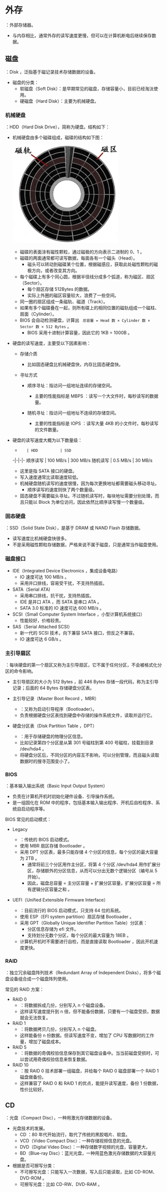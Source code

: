 # 外存

：外部存储器。
- 与内存相比，通常外存的读写速度更慢，但可以在计算机断电后继续保存数据。

## 磁盘

：Disk ，泛指基于磁记录技术存储数据的设备。
- 磁盘的分类：
  - 软磁盘（Soft Disk）：是早期常见的磁盘，存储容量小，目前已经淘汰使用。
  - 硬磁盘（Hard Disk）：主要为机械硬盘。

### 机械硬盘

：HDD（Hard Disk Drive），简称为硬盘。结构如下：

- 机械硬盘由多个磁碟组成，磁碟的结构如下图：

  ![](./disk.jpg)

  - 磁碟的表面涂有磁性颗粒，通过磁极的方向表示二进制的 0、1 。
  - 磁碟的两面通常都可读写数据，每面各有一个磁头（Head）。
    - 磁头可以转动到磁碟某个位置，根据磁感应，获取此处磁性颗粒的磁极方向，或者改变其方向。
  - 每个磁碟上有多个同心圆，根据半径线分成多个弧道，称为磁区、扇区（Sector）。
    - 每个扇区存储 512Bytes 的数据。
    - 实际上外圈的磁区容量较大，浪费了一些空间。
  - 同一圈的扇区组成一条磁轨、磁道（Track）。
  - 如果有多个磁碟叠在一起，则所有碟上的相同位置的磁轨组成一个磁柱、扇面（Cylinder）。
  - BIOS 会自动检测硬盘，计算出 ` 总容量 = Head 数 × Cylinder 数 × Sector 数 × 512 Bytes` 。
    - BIOS 采用十进制计算容量，因此它的 1KB = 1000B 。

- 硬盘的读写速度，主要受以下因素影响：
  - 存储介质
    - 比如固态硬盘比机械硬盘快，内存比固态硬盘快。

  - 寻址方式
    - 顺序寻址：指访问一组地址连续的存储空间。
      - 主要的性能指标是 MBPS ：读写一个大文件时，每秒读写的数据量。

    - 随机寻址：指访问一组地址不连续的存储空间。
      - 主要的性能指标是 IOPS ：读写大量 4KB 的小文件时，每秒读写的文件数量。

- 硬盘的读写速度大概为以下数量级：

  -        | HDD          | SSD
  -|-|-|-
  顺序读写  | 100 MB/s     | 300 MB/s
  随机读写  | 0.5 MB/s     | 30 MB/s

  - 这里是指 SATA 接口的硬盘。
  - 写入速度通常比读取速度较低。
  - 机械硬盘随机读写的速度很慢，因为每次更换地址都需要磁头移动寻址。
    - 顺序读写的速度则快了两个数量级。
  - 固态硬盘不需要磁头寻址。不过随机读写时，每块地址需要分别处理，而且只能以 Block 为单位访问，因此依然比顺序读写慢一个数量级。

### 固态硬盘

：SSD（Solid State Disk），是基于 DRAM 或 NAND Flash 存储数据。
- 读写速度比机械硬盘快很多。
- 不是采用磁性颗粒存储数据，严格来说不属于磁盘，只是通常当作磁盘使用。

### 磁盘接口

- IDE（Integrated Device Electronics ，集成设备电路）
  - IO 速度可达 100 MB/s 。
  - 采用并口排线，容易受干扰，不支持热插拔。
- SATA（Serial ATA)
  - 采用串口排线，抗干扰，支持热插拔。
  - IDE 是并口 ATA ，而 SATA 是串口 ATA 。
  - SATA 3.0 标准的 IO 速度可达 600 MB/s 。
- SCSI（Small Computer System Interface ，小型计算机系统接口）
  - 性能较好，价格较贵。
- SAS（Serial Attached SCSI）
  - 新一代的 SCSI 技术，向下兼容 SATA 接口，但反之不兼容。
  - IO 速度可达 6 GB/s 。

### 主引导扇区

：每块硬盘的第一个扇区又称为主引导扇区，它不属于任何分区，不会被格式化分区的命令影响。
- 主引导扇区的大小为 512 Bytes ，前 446 Bytes 存储一段代码，称为主引导记录；后面的 64 Bytes 存储硬盘分区表。

- 主引导记录（Master Boot Record ，MBR）
  - ：又称为启动引导程序（Bootloader）。
  - 负责根据硬盘分区表找到硬盘中存储的操作系统文件，读取并运行它。

- 硬盘分区表（Disk Partition Table ，DPT）
  - ：用于存储硬盘的物理分区信息。
  - 比如记录第四个分区是从第 301 号磁柱到第 400 号磁柱，挂载到目录 /dev/hda4 。
  - 将硬盘分区后，不同分区的内容互不影响，可以分别管理，而且磁头读取数据时的搜寻范围变小了。

### BIOS

：基本输入输出系统（Basic Input Output System）
- 负责在计算机开机时初始化硬件设备、引导操作系统。
- 是一组固化在 ROM 中的程序，包括基本输入输出程序、开机后自检程序、系统自启动程序等。

BIOS 常见的启动模式：
- Legacy
  - ：传统的 BIOS 启动模式。
  - 使用 MBR 扇区存储 Bootloader 。
  - 采用 DPT 分区表，最多只能存储 4 个分区的信息，每个分区的最大容量为 2TB 。
    - 通常将前三个分区用作主分区，将第 4 个分区 /dev/hda4 用作扩展分区，存储额外的分区信息，从而可以分出无数个逻辑分区（编号从 5 开始）。
    - 因此，磁盘总容量 = 主分区容量 + 扩展分区容量，扩展分区容量 = 所有逻辑分区容量之和 。

- UEFI（Unified Extensible Firmware Interface）
  - ：目前流行的 BIOS 启动模式，只支持 64 位的系统。
  - 使用 ESP（EFI system partition）扇区存储 Bootloader 。
  - 采用 GPT（Globally Unique Identifier Partition Table）分区表：
    - 分区信息存储为 efi 文件。
    - 支持划分无数个分区，每个分区的最大容量为 18EB 。
  - 计算机开机时不需要进行自检，而是直接读取 Bootloader ，因此开机速度更快。

### RAID

：独立冗余磁盘阵列技术（Redundant Array of Independent Disks），将多个磁盘设备组合成一个磁盘阵列使用。

常见的 RAID 方案：
- RAID 0
  - ：将数据拆成几份，分别写入 n 个磁盘设备。
  - 这样读写速度提升到 n 倍，但不能备份数据，只要有一个磁盘受损，数据就会无法恢复。
- RAID 1
  - ：将数据拷贝几份，分别写入 n 个磁盘。
  - 这样能备份 n 份数据。但读写速度不变，增加了 CPU 写数据时的工作量，增加了磁盘成本。
- RAID 5
  - ：将数据的奇偶校验信息保存到其它磁盘设备中。当当前磁盘受损时，可以尝试用奇偶校验信息来恢复数据。
- RAID 10
  - ：按 RAID 0 技术部署一组磁盘，并给每个 RAID 0 磁盘部署一个 RAID 1 磁盘做备份。
  - 这样兼容了 RAID 0 和 RAID 1 的优点，能提升读写速度，备份 1 份数据，性价比较好。

## CD

：光盘（Compact Disc），一种用激光存储数据的设备。
- 光盘技术的发展。
  - CD ：80 年代开始流行，取代了传统的黑胶唱片、软盘。
  - VCD（Video Compact Disc）：一种存储视频信息的光盘。
  - DVD（Digital Video Disc）：一种存储数字视频的光盘，容量更大，
  - BD（Blue-ray Disc）：蓝光光盘，一种用蓝色激光存储数据的大容量光盘。
- 根据是否可擦写分类：
  - 不可擦写光盘：只能写入一次数据，写入后只能读取，比如 CD-ROM、DVD-ROM 。
  - 可擦写光盘：比如 CD-RW、DVD-RAM 。
